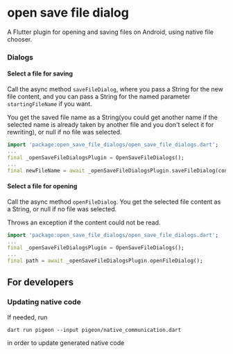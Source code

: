 # open save file dialog

A Flutter plugin for opening and saving files on Android, using native file chooser.

### Dialogs

#### Select a file for saving

Call the async method `saveFileDialog`, where you pass a String for the new file content, and you can pass a String for the named parameter `startingFileName` if you want.

You get the saved file name as a String(you could get another name if the selected name is already taken by another file and you don't select it for rewriting), or null if no file was selected.

```dart
import 'package:open_save_file_dialogs/open_save_file_dialogs.dart';
...
final _openSaveFileDialogsPlugin = OpenSaveFileDialogs();
...
final newFileName = await _openSaveFileDialogsPlugin.saveFileDialog(content: myTextContent, startingFileName: "test.txt");
```

#### Select a file for opening

Call the async method `openFileDialog`.
You get the selected file content as a String, or null if no file was selected.

Throws an exception if the content could not be read.

```dart
import 'package:open_save_file_dialogs/open_save_file_dialogs.dart';
...
final _openSaveFileDialogsPlugin = OpenSaveFileDialogs();
...
final path = await _openSaveFileDialogsPlugin.openFileDialog();
```

## For developers

### Updating native code

If needed, run

```dart run pigeon --input pigeon/native_communication.dart```

in order to update generated native code
